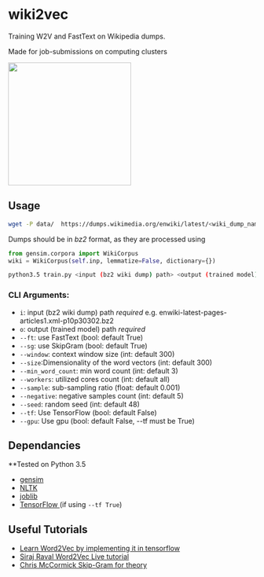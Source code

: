 # wiki2vec
<p>Training W2V and FastText on Wikipedia dumps.</p>
<p>Made for job-submissions on computing clusters</p>
<p><img src="https://upload.wikimedia.org/wikipedia/en/thumb/8/80/Wikipedia-logo-v2.svg/1122px-Wikipedia-logo-v2.svg.png" width=250></p>

## Usage

```bash
wget -P data/  https://dumps.wikimedia.org/enwiki/latest/<wiki_dump_name>
```

Dumps should be in _bz2_ format, as they are processed using

```python
from gensim.corpora import WikiCorpus
wiki = WikiCorpus(self.inp, lemmatize=False, dictionary={})
```

```bash
python3.5 train.py <input (bz2 wiki dump) path> <output (trained model) path>
```
### CLI Arguments:

- `i`: input (bz2 wiki dump) path *required* e.g. enwiki-latest-pages-articles1.xml-p10p30302.bz2
- `o`: output (trained model) path *required* 
- `--ft`: use FastText (bool: default True)
- `--sg`: use SkipGram (bool: default True)
- `--window`: context window size (int: default 300)
- `--size`:Dimensionality of the word vectors (int: default 300)
- `--min_word_count`: min word count (int: default 3)
- `--workers`: utilized cores count (int: default all)
- `--sample`: sub-sampling ratio (float: default 0.001)
- `--negative`: negative samples count (int: default 5)
- `--seed`: random seed (int: default 48)
- `--tf`: Use TensorFlow (bool: default False)
- `--gpu`: Use gpu (bool: default False, --tf must be True)


## Dependancies

**Tested on Python 3.5
- <a href="https://radimrehurek.com/gensim/"> gensim </a>
- <a href="https://www.nltk.org/"> NLTK </a>
- <a href="https://pythonhosted.org/joblib/"> joblib </a>
- <a href="https://www.tensorflow.org/"> TensorFlow  </a>(if using `--tf True`)

## Useful Tutorials

- <a href="https://towardsdatascience.com/learn-word2vec-by-implementing-it-in-tensorflow-45641adaf2ac">Learn Word2Vec by implementing it in tensorflow</a>
- <a href="https://youtu.be/pY9EwZ02sXU">Siraj Raval Word2Vec Live tutorial</a>
- <a href="http://mccormickml.com/2016/04/19/word2vec-tutorial-the-skip-gram-model"> Chris McCormick Skip-Gram for theory </a>

